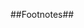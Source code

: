 ##Footnotes##

[^netbattles]: [Olesya Tkacheva, Lowell H. Schwartz, Martin C. Libicki, Julie E. Taylor, Jeffrey Martini, Caroline Baxter- Internet Freedom and Political Space](http://www.rand.org/pubs/research_reports/RR295.html)

[^ethics]: [The USENIX Association, The System Administrators’ Code of Ethics](https://lopsa.org/files/ethics_horiz.pdf)

[^adminrole]: [The Guardian, Cory Doctorow: If one thing gives me hope for the future, it’s the cause of internet freedom](http://www.theguardian.com/technology/2015/may/26/hope-future-internet-activism-freedom)

[^risk_assessment_definitions]: [Frontline Defenders, Workbook on Security](https://www.frontlinedefenders.org/files/workbook_eng.pdf)

[^risk_formula]: [Frontline Defenders, Workbook on Security](https://www.frontlinedefenders.org/files/workbook_eng.pdf)

[^worksheet]: [Frontline Defenders, Workbook on Security](https://www.frontlinedefenders.org/files/workbook_eng.pdf)

[^risk_matrix]: [Humanitarian Practice Network, Operational Security Management in Violent Environments (Revised Edition)](http://www.odihpn.org/hpn-resources/good-practice-reviews/operational-security-management-in-violent-environments-revised-edition)

[^tp_areas]: [Corporate Computer Services Inc, IT Policies Every Small Business Should Have](http://www.corpcomputerservices.com/articles/it-policies-small-business)

[^multilingual]: [Hitachi-ID, Password Management Best Practices](http://hitachi-id.com/password-manager/docs/password-management-best-practices.html)

[^byod]: [TechTarget, Ten BYOD management best practices](http://searchcloudapplications.techtarget.com/opinion/Ten-BYOD-management-best-practices)

[^future_trend]: [CIO, For BYOD Best Practices, Secure Data, Not Devices](http://www.cio.com/article/2394065/hardware/for-byod-best-practices--secure-data--not-devices.html)

[^daas]: [TechTarget, How Cloud Security Concerns Affect Trust in DaaS Providers:](http://searchvirtualdesktop.techtarget.com/tip/How-cloud-security-concerns-affect-trust-in-DaaS-providers)

[^incident_policy]: [Microsoft Technet, Responding to IT Security Incidents](https://technet.microsoft.com/en-us/library/cc700825.aspx)

[^change_mgmt]: [Change Management Coach, ADKAR®: Simple, Powerful,
Action Oriented Model for Change](http://www.change-management-coach.com/adkar.html)

[^change_management]:[Intuit Quickbase, 10 Best Practices in Change Management](http://quickbase.intuit.com/blog/2012/12/24/10-best-practices-in-change-management/)

[^agreement_components]: [ITDonut Resources, Sample Service Level Agreement](http://www.itdonut.co.uk/it/it-support/it-support-contracts/sample-service-level-agreement)

[^FDE]: [ComputerWorld, Full Disk Encryption Dos and Don'ts](http://www.computerworld.com/article/2528345/network-security/full-disk-encryption-dos-and-don-ts.html)

[^email_settings]: [PCWorld, How to Encrypt Your Email](http://www.pcworld.com/article/254338/how_to_encrypt_your_email.html)

[^monitor]: [Interap, 5 best practices for successful system administration](http://www.internap.com/2013/04/10/5-best-practices-for-successful-system-administration/)

[^firewall_management]: [Microsoft Technet, Simple Firewall Best Practices for Small and Midsize Businesses](https://technet.microsoft.com/en-us/security/hh144813.aspx)

[^fw_policies]: [Microsoft Technet, Simple Firewall Best Practices for Small and Midsize Businesses](https://technet.microsoft.com/en-us/security/hh144813.aspx)

[^idps]: [TechTarget, Do you need an IDS or IPS, or both](http://searchsecurity.techtarget.com/Do-you-need-an-IDS-or-IPS-or-both)

[^anamoly]: [Webopedia, Intrusion Detection (IDS) and Prevention (IPS) Systems] (http://www.webopedia.com/DidYouKnow/Computer_Science/intrusion_detection_prevention.asp)

[^access_auth]: [NIST, An Introduction to Role-Based Access Control](http://csrc.nist.gov/groups/SNS/rbac/documents/design_implementation/csl95-12.txt)

[^traffic]: [Microsoft MSDN, Data Security and Data Availability in the Administrative Authority](https://msdn.microsoft.com/en-us/library/cc722918.aspx)

[^log_management]: [Net-Security, Log Management – Lifeblood of Information Security](http://www.net-security.org/article.php?id=975&p=2)

[^auditlog]: [NIST, Guide to Computer Security Log Management] (http://csrc.nist.gov/publications/nistpubs/800-92/SP800-92.pdf)

[^logs]: [NIST, Log Management- Using Computer and Network Records to Improve Information Security](http://www.itl.nist.gov/lab/bulletns/bltnoct06.htm)

[^wifi]: [Liutilities, How to Encrypt a Wireless Router](http://www.liutilities.com/how-to/encrypt-a-wireless-router/)

[^insider]: [CERT.org, Common Sense Guide to Mitigating Insider Threats](https://www.cert.org/blogs/insider-threat/post.cfm?EntryID=139)

[^document_ethg]: [Pulseway, Top 5 Best Practices for System Administrators](http://www.pulseway.com/blog/5-best-practices-for-system-admins)

[^backup]: [Kenneth Pfeil, Microsoft MSDN-Data Security and Data Availability in the Administrative Authority](https://msdn.microsoft.com/en-us/library/cc722918.aspx)

[^systemconsole]: [SANS Institute, System Administrator - Security Best Practices](http://www.sans.org/reading-room/whitepapers/bestprac/system-administrator-security-practices-657)

[^physical_security]: [Deb Shinder, TechRepublic, 10 physical security measures every organization should take](http://www.techrepublic.com/blog/10-things/10-physical-security-measures-every-organization-should-take/)

[^physical]: [SANS Institute, Data Center Physical Security Checklist](http://www.sans.org/reading-room/whitepapers/awareness/data-center-physical-security-checklist-416)

[^healthy_environment]: [Tactical Tech, Security-in-a-Box](https://securityinabox.org/en/guide/physical)

[^website_security]: [FLOSS Manual, Bypassing Internet Censorship-Best Practices for Webmasters](http://en.flossmanuals.net/bypassing-censorship/ch045_best-practices-for-webmasters/)

[^vulnerability]: [SANS Institute, System Administrator - Security Best Practices](http://www.sans.org/reading-room/whitepapers/bestprac/system-administrator-security-practices-657)

[^leastprivilege]: [Indiana University, What is the principle of least privilege](https://kb.iu.edu/d/amsv)

[^software]: [Indiana University, Best practices for computer security](https://kb.iu.edu/d/akln)

[^mail_server]: [National Computer Board, Anti-Virus Best Practices](http://www.ncb.mu/English/Documents/Downloads/Reports%20and%20Guidelines/Anti%20Virus%20Best%20Practices.pdf)

[^ipmasking]: [Nick Sullivan, Cloudfare, DDoS Prevention: Protecting The Origin](https://blog.cloudflare.com/ddos-prevention-protecting-the-origin/)

[^SSL]: [Dev.MySql, Using SSL for Secure Connections](https://dev.mysql.com/doc/refman/5.1/en/ssl-connections.html)

[^rights_suggestions]: [Whiteford, Taylor, Preston- Are Associations and Nonprofit Organizations the Next Big Target for Cyber Attacks?](http://www.wtplaw.com/documents/2012/10/are-associations-and-nonprofit-organizations-the-next-big-target-for-cyber-attac)

